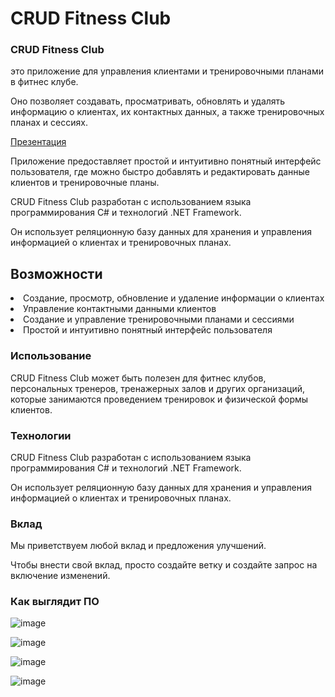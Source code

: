 <h1>CRUD Fitness Club</h1>
<h3>CRUD Fitness Club</h3><p>это приложение для управления клиентами и тренировочными планами в фитнес клубе.</p>
<p>Оно позволяет создавать, просматривать, обновлять и удалять информацию о клиентах, их контактных данных, а также тренировочных планах и сессиях.</p>

<a href="https://tome.app/afsd-f4c/kiberpank-stilizovannaya-prezentaciya-dlya-informacionnoj-sistemy-fitnes-kluba-clhlsxja50lbybu42pmgfpled?page=clhlufpfz003c416kvm5tig62">Презентация</a>
<p>Приложение предоставляет простой и интуитивно понятный интерфейс пользователя,
где можно быстро добавлять и редактировать данные клиентов и тренировочные планы.</p>
<p>CRUD Fitness Club разработан с использованием языка программирования C# и технологий .NET Framework.</p>
<p>Он использует реляционную базу данных для хранения и управления информацией о клиентах и тренировочных планах.</p>

<h2>Возможности</h2>
<li>Создание, просмотр, обновление и удаление информации о клиентах</li>
<li>Управление контактными данными клиентов</li>
<li>Создание и управление тренировочными планами и сессиями</li>
<li>Простой и интуитивно понятный интерфейс пользователя</li>
<h3>Использование</h3>
<p>CRUD Fitness Club может быть полезен для фитнес клубов,
персональных тренеров, тренажерных залов и других организаций,  
которые занимаются проведением тренировок и  физической формы клиентов.</p>

<h3>Технологии</h3>
<p>CRUD Fitness Club разработан с использованием языка программирования C# и технологий .NET Framework.</p>
<p>Он использует реляционную базу данных для хранения и управления информацией о клиентах и тренировочных планах.</p>

<h3>Вклад</h3>
<p>Мы приветствуем любой вклад и предложения улучшений.</p> 
<p>Чтобы внести свой вклад, просто создайте ветку и создайте запрос на включение изменений.</p>

<h3>Как выглядит ПО</h3>

![image](https://user-images.githubusercontent.com/103760832/233641511-6614b54c-e3d6-4e5f-975f-71185335dd39.png)

![image](https://user-images.githubusercontent.com/103760832/233641820-65197ee4-9c32-4cd1-8d09-d2eed98a20d9.png)

![image](https://user-images.githubusercontent.com/103760832/233642224-09fed906-a7c7-427a-8ab9-d1db753994f8.png)

![image](https://user-images.githubusercontent.com/103760832/233642929-672d34b7-d913-4d0d-a3b5-71a8a6f5ba03.png)


